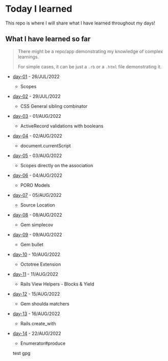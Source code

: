 # Today I learned
This repo is where I will share what I have learned throughout my days!
 
## What I have learned so far
> There might be a repo/app demonstrating my knowledge of complex learnings.
>
> For simple cases, it can be just a `.rb` or a `.html` file demonstrating it.

- [day-01](/day-01) - 26/JUL/2022
  - Scopes
- [day-02](/day-02) - 29/JUL/2022
  - CSS General sibling combinator
- [day-03](/day-03) - 01/AUG/2022
  - ActiveRecord validations with booleans
- [day-04](/day-04) - 02/AUG/2022
  - document.currentScript
- [day-05](/day-05) - 03/AUG/2022
  - Scopes directly on the association
- [day-06](/day-06) - 04/AUG/2022
  - PORO Models
- [day-07](/day-07) - 05/AUG/2022
  - Source Location
- [day-08](/day-08) - 08/AUG/2022
  - Gem simplecov
- [day-09](/day-09) - 09/AUG/2022
  - Gem bullet
- [day-10](/day-10) - 10/AUG/2022
  - Octotree Extension
- [day-11](/day-11) - 11/AUG/2022
  - Rails View Helpers - Blocks & Yield
- [day-12](/day-12) - 15/AUG/2022
  - Gem shoulda matchers
- [day-13](/day-13) - 16/AUG/2022
  - Rails create_with
- [day-14](/day-14) - 22/AUG/2022
  - Enumerator#produce

  test gpg